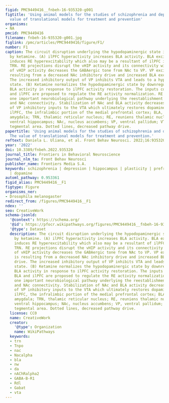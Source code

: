 ```yaml
---
figid: PMC9449416__fnbeh-16-935320-g001
figtitle: 'Using animal models for the studies of schizophrenia and depression: The
  value of translational models for treatment and prevention'
organisms:
- NA
pmcid: PMC9449416
filename: fnbeh-16-935320-g001.jpg
figlink: /pmc/articles/PMC9449416/figure/F1/
number: F1
caption: The circuit disruption underlying the hypodopaminergic state is reversed
  by ketamine. (A) ilPFC hyperactivity increases BLA activity. BLA excitatory drive
  induces RE hyperexcitability which also may be a resultant of ilPFC inputs through
  TRN. RE projections disrupt the vHIP activity and its connectivity with NAc. Impairment
  of vHIP activity decreases the GABAergic tone from NAc to VP. VP excitability is
  resulting from a decreased NAc inhibitory drive and increased BLA excitatory drive.
  The increased inhibitory output of VP inhibits VTA and leads to a hypodopaminergic
  state. (B) Ketamine normalizes the hypodopaminergic state by downregulating the
  BLA activity in response to ilPFC activity restoration. The inputs coming from BLA
  and ilPFC are proposed to regulate the RE activity normalization. RE may represent
  one important neurobiological pathway underlying the reestablishment of the vHIP
  and NAc connectivity. Stabilization of NAc and BLA activity decreases the activity
  of VP inhibitory inputs to the VTA which ultimately restores dopaminergic activity.
  ilPFC, the infralimbic portion of the medial prefrontal cortex; BLA, basolateral
  amygdala; TRN, thalamic reticular nucleus; RE, reuniens thalamic nucleus; vHIP,
  ventral hippocampus; NAc, nucleus accumbens; VP, ventral pallidum; VTA, ventral
  tegmental area. Dotted lines, decreased pathway drive.
papertitle: 'Using animal models for the studies of schizophrenia and depression:
  The value of translational models for treatment and prevention.'
reftext: Daniela L. Uliana, et al. Front Behav Neurosci. 2022;16:935320.
year: '2022'
doi: 10.3389/fnbeh.2022.935320
journal_title: Frontiers in Behavioral Neuroscience
journal_nlm_ta: Front Behav Neurosci
publisher_name: Frontiers Media S.A.
keywords: schizophrenia | depression | hippocampus | plasticity | prefrontal cortex
  | dopamine
automl_pathway: 0.953361
figid_alias: PMC9449416__F1
figtype: Figure
organisms_ner:
- Drosophila melanogaster
redirect_from: /figures/PMC9449416__F1
ndex: ''
seo: CreativeWork
schema-jsonld:
  '@context': https://schema.org/
  '@id': https://pfocr.wikipathways.org/figures/PMC9449416__fnbeh-16-935320-g001.html
  '@type': Dataset
  description: The circuit disruption underlying the hypodopaminergic state is reversed
    by ketamine. (A) ilPFC hyperactivity increases BLA activity. BLA excitatory drive
    induces RE hyperexcitability which also may be a resultant of ilPFC inputs through
    TRN. RE projections disrupt the vHIP activity and its connectivity with NAc. Impairment
    of vHIP activity decreases the GABAergic tone from NAc to VP. VP excitability
    is resulting from a decreased NAc inhibitory drive and increased BLA excitatory
    drive. The increased inhibitory output of VP inhibits VTA and leads to a hypodopaminergic
    state. (B) Ketamine normalizes the hypodopaminergic state by downregulating the
    BLA activity in response to ilPFC activity restoration. The inputs coming from
    BLA and ilPFC are proposed to regulate the RE activity normalization. RE may represent
    one important neurobiological pathway underlying the reestablishment of the vHIP
    and NAc connectivity. Stabilization of NAc and BLA activity decreases the activity
    of VP inhibitory inputs to the VTA which ultimately restores dopaminergic activity.
    ilPFC, the infralimbic portion of the medial prefrontal cortex; BLA, basolateral
    amygdala; TRN, thalamic reticular nucleus; RE, reuniens thalamic nucleus; vHIP,
    ventral hippocampus; NAc, nucleus accumbens; VP, ventral pallidum; VTA, ventral
    tegmental area. Dotted lines, decreased pathway drive.
  license: CC0
  name: CreativeWork
  creator:
    '@type': Organization
    name: WikiPathways
  keywords:
  - trn
  - Tnpo
  - nac
  - Nacalpha
  - bla
  - nw
  - da
  - nAChRalpha2
  - GABA-B-R1
  - Rdl
  - Gabat
  - vta
---
```


